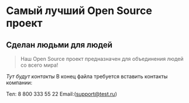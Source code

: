 # Самый лучший Open Source проект

## Сделан людьми для людей

> Наш Open Source проект предназначен для объединения людей со всего мира!

_Тут будут контакты_
В конец файла требуется вставить контакты компании:

Тел: 8 800 333 55 22
Email:(support@test.ru)
